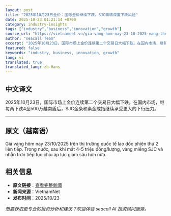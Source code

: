 ```yaml
---
layout: post
title: "2025年10月23日金价：国际金价继续下跌，SJC面临深度下跌风险"
date: 2025-10-23 01:21:14 +0700
category: industry-insights
tags: ["industry","business","innovation","growth"]
source_url: "https://vietnamnet.vn/gia-vang-hom-nay-23-10-2025-vang-the-gioi-tiep-tuc-lao-doc-sjc-rui-ro-giam-sau-2455471.html"
author: "seacall Team"
excerpt: "2025年10月23日，国际市场上金价连续第二个交易日大幅下跌。在国内市场，继每两下跌4至500万越南盾后，SJC金条和素金戒指继续承受更大的下行压力。..."
featured: false
keywords: "industry, business, innovation, growth"
lang: vi
translated: true
translated_lang: zh-Hans
---
```


## 中文译文

2025年10月23日，国际市场上金价连续第二个交易日大幅下跌。在国内市场，继每两下跌4至500万越南盾后，SJC金条和素金戒指继续承受更大的下行压力。

---

## 原文（越南语）

Giá vàng hôm nay 23/10/2025 trên thị trường quốc tế lao dốc phiên thứ 2 liên tiếp. Trong nước, sau khi mất 4-5 triệu đồng/lượng, vàng miếng SJC và nhẫn trơn tiếp tục chịu áp lực giảm sâu hơn nữa.

## 相关信息

- **原文链接**：[查看完整新闻](https://vietnamnet.vn/gia-vang-hom-nay-23-10-2025-vang-the-gioi-tiep-tuc-lao-doc-sjc-rui-ro-giam-sau-2455471.html)
- **新闻来源**：VietnamNet
- **发布时间**：2025/10/23

*想要获取更专业的投资分析和建议？欢迎体验 seacall AI 投资顾问服务。*
